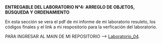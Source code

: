 **ENTREGABLE DEL LABORATORIO N°4: ARREGLO DE OBJETOS, BÚSQUEDA Y ORDENAMIENTO**

En esta sección se vera el pdf de mi informe de mi laboratorio resuleto, los códigos
finales y el link a mi respositorio para la verficación del laboratorio.

PARA INGRESAR AL MAIN DE MI REPOSITORIO --> [Laboratorio_04](https://github.com/Calihn1/REPOSITORIO_FP2_LAB/tree/main/Laboratorio4).